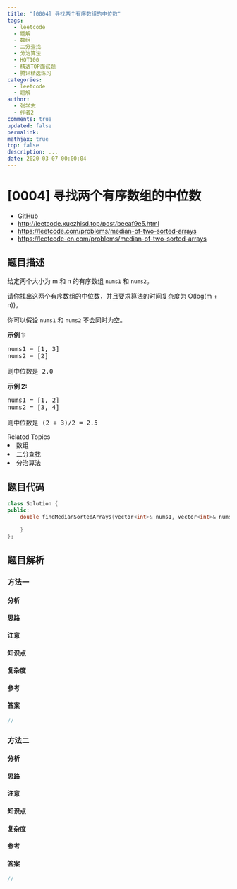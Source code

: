 ```yaml
---
title: "[0004] 寻找两个有序数组的中位数"
tags:
  - leetcode
  - 题解
  - 数组
  - 二分查找
  - 分治算法
  - HOT100
  - 精选TOP面试题
  - 腾讯精选练习
categories:
  - leetcode
  - 题解
author:
  - 张学志
  - 作者2
comments: true
updated: false
permalink:
mathjax: true
top: false
description: ...
date: 2020-03-07 00:00:04
---
```



# [0004] 寻找两个有序数组的中位数
* [GitHub](https://github.com/algoboy101/LeetCodeCrowdsource/tree/master/_posts/QA/%5B0004%5D%20%E5%AF%BB%E6%89%BE%E4%B8%A4%E4%B8%AA%E6%9C%89%E5%BA%8F%E6%95%B0%E7%BB%84%E7%9A%84%E4%B8%AD%E4%BD%8D%E6%95%B0.md)
* http://leetcode.xuezhisd.top/post/beeaf9e5.html
* https://leetcode.com/problems/median-of-two-sorted-arrays
* https://leetcode-cn.com/problems/median-of-two-sorted-arrays


## 题目描述

<p>给定两个大小为 m 和 n 的有序数组&nbsp;<code>nums1</code> 和&nbsp;<code>nums2</code>。</p>

<p>请你找出这两个有序数组的中位数，并且要求算法的时间复杂度为&nbsp;O(log(m + n))。</p>

<p>你可以假设&nbsp;<code>nums1</code>&nbsp;和&nbsp;<code>nums2</code>&nbsp;不会同时为空。</p>

<p><strong>示例 1:</strong></p>

<pre>nums1 = [1, 3]
nums2 = [2]

则中位数是 2.0
</pre>

<p><strong>示例 2:</strong></p>

<pre>nums1 = [1, 2]
nums2 = [3, 4]

则中位数是 (2 + 3)/2 = 2.5
</pre>
<div><div>Related Topics</div><div><li>数组</li><li>二分查找</li><li>分治算法</li></div></div>


## 题目代码

```cpp
class Solution {
public:
    double findMedianSortedArrays(vector<int>& nums1, vector<int>& nums2) {

    }
};
```


## 题目解析


### 方法一

#### 分析

#### 思路

#### 注意

#### 知识点

#### 复杂度

#### 参考

#### 答案

```cpp
//
```


### 方法二

#### 分析

#### 思路

#### 注意

#### 知识点

#### 复杂度

#### 参考

#### 答案

```cpp
//
```


